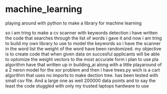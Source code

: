 # machine_learning
playing around with python to make a library for machine learning

so i am tring to make a cv scanner with keywords detection i have written the code that searches through the list of words i gave it and now i am tring to build my own library to use to model the keywords so i have the scanner in the word list the weight of the word have been randomized. my objective is to create code that when given data on succesful applicants will be able to optomize the weight vectors to the most accurate form i plan to use pla algorithm have that written up in building_ai along with a little playaround of a 2 neron model for the xor problem and then i have trees.py wich is a cart algorithm that uses no imports to make dection tree. has been tested with small csv file. And a large one as well 200000 data points and to say the least the code stuggled with only my trusted laptops hardware to use
